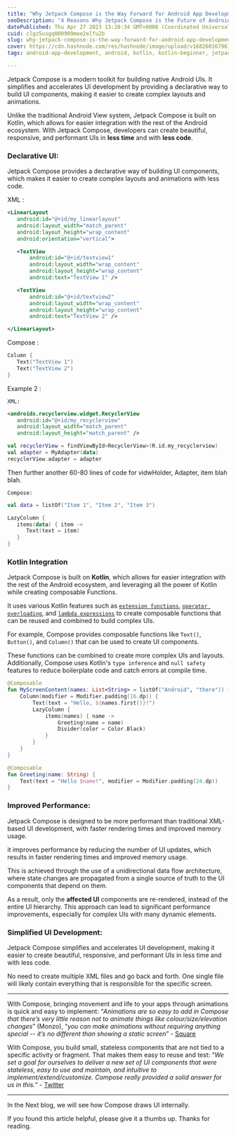 ```yaml
---
title: "Why Jetpack Compose is the Way Forward for Android App Development"
seoDescription: "4 Reasons Why Jetpack Compose is the Future of Android App Development"
datePublished: Thu Apr 27 2023 13:28:34 GMT+0000 (Coordinated Universal Time)
cuid: clgz5usgq000909mee2elfu2b
slug: why-jetpack-compose-is-the-way-forward-for-android-app-development
cover: https://cdn.hashnode.com/res/hashnode/image/upload/v1682601679619/c879e036-5044-4872-a1a5-c3f8cf846cc5.png
tags: android-app-development, android, kotlin, kotlin-beginner, jetpack-compose

---
```


Jetpack Compose is a modern toolkit for building native Android UIs. It simplifies and accelerates UI development by providing a declarative way to build UI components, making it easier to create complex layouts and animations.

Unlike the traditional Android View system, Jetpack Compose is built on Kotlin, which allows for easier integration with the rest of the Android ecosystem. With Jetpack Compose, developers can create beautiful, responsive, and performant UIs in **less time** and with **less code**.

### **Declarative UI:**

Jetpack Compose provides a declarative way of building UI components, which makes it easier to create complex layouts and animations with less code.

XML :

```xml
<LinearLayout
   android:id="@+id/my_linearlayout"
   android:layout_width="match_parent"
   android:layout_height="wrap_content"
   android:orientation="vertical">

   <TextView
       android:id="@+id/textview1"
       android:layout_width="wrap_content"
       android:layout_height="wrap_content"
       android:text="TextView 1" />

   <TextView
       android:id="@+id/textview2"
       android:layout_width="wrap_content"
       android:layout_height="wrap_content"
       android:text="TextView 2" />

</LinearLayout>
```

Compose :

```kotlin
Column {
   Text("TextView 1")
   Text("TextView 2")
}
```

Example 2 :

`XML:`

```xml
<androidx.recyclerview.widget.RecyclerView
   android:id="@+id/my_recyclerview"
   android:layout_width="match_parent"
   android:layout_height="match_parent" />
```

```kotlin
val recyclerView = findViewById<RecyclerView>(R.id.my_recyclerview)
val adapter = MyAdapter(data)
recyclerView.adapter = adapter
```

Then further another 60-80 lines of code for vidwHolder, Adapter, item blah blah.

`Compose:`

```kotlin
val data = listOf("Item 1", "Item 2", "Item 3")

LazyColumn {
   items(data) { item ->
      Text(text = item)
   }
}
```

### Kotlin Integration

Jetpack Compose is built on **Kotlin**, which allows for easier integration with the rest of the Android ecosystem, and leveraging all the power of Kotlin while creating composable Functions.

It uses various Kotlin features such as [`extension functions`](https://play.kotlinlang.org/byExample/04_functional/03_extensionFunctions), [`operator overloading`](https://kotlinlang.org/docs/operator-overloading.html), and [`lambda expressions`](https://play.kotlinlang.org/byExample/04_functional/02_Lambdas) to create composable functions that can be reused and combined to build complex UIs.

For example, Compose provides composable functions like `Text()`, `Button()`, and `Column()` that can be used to create UI components.

These functions can be combined to create more complex UIs and layouts. Additionally, Compose uses Kotlin's `type inference` and `null safety` features to reduce boilerplate code and catch errors at compile time.

```kotlin
@Composable
fun MyScreenContent(names: List<String> = listOf("Android", "there")) {
    Column(modifier = Modifier.padding(16.dp)) {
        Text(text = "Hello, ${names.first()}!")
        LazyColumn {
            items(names) { name ->
                Greeting(name = name)
                Divider(color = Color.Black)
            }
        }
    }
}

@Composable
fun Greeting(name: String) {
    Text(text = "Hello $name!", modifier = Modifier.padding(24.dp))
}
```

### Improved Performance:

Jetpack Compose is designed to be more performant than traditional XML-based UI development, with faster rendering times and improved memory usage.

it improves performance by reducing the number of UI updates, which results in faster rendering times and improved memory usage.

This is achieved through the use of a unidirectional data flow architecture, where state changes are propagated from a single source of truth to the UI components that depend on them.

As a result, only the **affected UI** components are re-rendered, instead of the entire UI hierarchy. This approach can lead to significant performance improvements, especially for complex UIs with many dynamic elements.

### Simplified UI Development:

Jetpack Compose simplifies and accelerates UI development, making it easier to create beautiful, responsive, and performant UIs in less time and with less code.

No need to create multiple XML files and go back and forth. One single file will likely contain everything that is responsible for the specific screen.

---

With Compose, bringing movement and life to your apps through animations is quick and easy to implement: “*Animations are so easy to add in Compose that there’s very little reason not to animate things like colour/size/elevation changes*” (Monzo), “*you can make animations without requiring anything special -- it’s no different than showing a static screen*” - [Square](https://squareup.com/us/en?v=all)

With Compose, you build small, stateless components that are not tied to a specific activity or fragment. That makes them easy to reuse and test: “*We set a goal for ourselves to deliver a new set of UI components that were stateless, easy to use and maintain, and intuitive to implement/extend/customize. Compose really provided a solid answer for us in this.*” - [Twitter](https://twitter.com/)

---

In the Next blog, we will see how Compose draws UI internally.

If you found this article helpful, please give it a thumbs up. Thanks for reading.